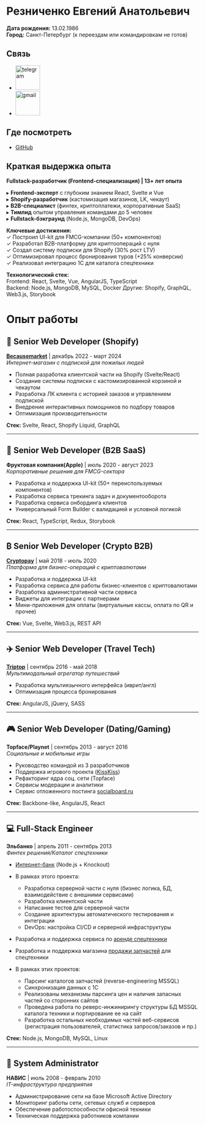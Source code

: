 # Резниченко Евгений Анатольевич

**Дата рождения:** 13.02.1986  
**Город:** Санкт-Петербург (к переездам или командировкам не готов)

## Связь
- <a href="https://t.me/kusakyky"><img src="https://upload.wikimedia.org/wikipedia/commons/thumb/8/82/Telegram_logo.svg/768px-Telegram_logo.svg.png" width="64" alt="telegram"/></a>
- <a href="mailto:kusakyky@gmail.com"><img src="https://upload.wikimedia.org/wikipedia/commons/thumb/7/7e/Gmail_icon_%282020%29.svg/768px-Gmail_icon_%282020%29.svg.png" width="64" alt="gmail"/></a>

## Где посмотреть
- [GitHub](https://github.io/zxcabs/)

## Краткая выдержка опыта

**Fullstack-разработчик (Frontend-специализация) | 13+ лет опыта**

▸ **Frontend-эксперт** с глубоким знанием React, Svelte и Vue  
▸ **Shopify-разработчик** (кастомизация магазинов, LK, чекаут)  
▸ **B2B-специалист** (финтех, криптоплатежи, корпоративные SaaS)  
▸ **Тимлид** опытом управления командами до 5 человек  
▸ **Fullstack-бэкграунд** (Node.js, MongoDB, DevOps)  

**Ключевые достижения:**  
✓ Построил UI-kit для FMCG-компании (50+ компонентов)  
✓ Разработал B2B-платформу для криптоопераций с нуля  
✓ Создал систему подписки для Shopify (30% рост LTV)  
✓ Оптимизировал процесс бронирования туров (+25% конверсии)  
✓ Реализовал интеграцию 1С для каталога спецтехники  

**Технологический стек:**  
Frontend: React, Svelte, Vue, AngularJS, TypeScript  
Backend: Node.js, MongoDB, MySQL, Docker
Другие: Shopify, GraphQL, Web3.js, Storybook

# Опыт работы

## 🛒 Senior Web Developer (Shopify)
**[Becausemarket](https://becausemarket.com/)** | декабрь 2022 - март 2024  
*Интернет-магазин с подпиской для пожилых людей*

- Полная разработка клиентской части на Shopify (Svelte/React)
- Создание системы подписки с кастомизированной корзиной и чекаутом
- Разработка ЛК клиента с историей заказов и управлением подпиской
- Внедрение интерактивных помощников по подбору товаров
- Оптимизация производительности

**Стек:** Svelte, React, Shopify Liquid, GraphQL

---

## 🍊 Senior Web Developer (B2B SaaS)
**Фруктовая компания(Apple)** | июль 2020 - август 2023  
*Корпоративные решения для FMCG-сектора*

- Разработка и поддержка UI-kit (50+ переиспользуемых компонентов)
- Разработка сервиса трекинга задач и документооборота
- Разработка сервиса онбординга клиентов
- Универсальный Form Builder с валидацией и условной логикой

**Стек:** React, TypeScript, Redux, Storybook

---

## ₿ Senior Web Developer (Crypto B2B)
**[Cryptopay](https://business.cryptopay.me/)** | май 2018 - июль 2020  
*Платформа для бизнес-операций с криптовалютами*

- Разработка и поддержка UI-kit
- Разработка сервиса для работы бизнес-клиентов с криптовалютами
- Разработка административной части сервиса
- Виджеты для интеграции с партнерами
- Мини-приложения для оплаты (виртуальные кассы, оплата по QR и прочее)

**Стек:** Vue, Svelte, Web3.js, REST API

---

## ✈️ Senior Web Developer (Travel Tech)
**[Triptop](http://trip-top.com/)** | сентябрь 2016 - май 2018  
*Мультимодальный агрегатор путешествий*

- Разработка мультиязычного интерфейса (иврит/англ)
- Оптимизация процесса бронирования

**Стек:** AngularJS, jQuery, SASS

---

## 🎮 Senior Web Developer (Dating/Gaming)
**Topface/Playnet** | сентябрь 2013 - август 2016  
*Социальные и мобильные игры*

- Руководство командой из 3 разработчиков
- Поддержка игрового проекта ([KissKiss](https://new.vk.com/ksskssmeow))
- Рефакторинг ядра соц. сети (Topface)
- Сервисы модерации и аналитики
- Сервис отложенного постинга [socialboard.ru](http://socialboard.ru)

**Стек:** Backbone-like, AngularJS, React

---

## 💻 Full-Stack Engineer
**Эльбанко** | апрель 2011 - сентябрь 2013  
*Финтех решения/Каталог спецтехники*

- [Интернет-банк](http://elbanco.ru) (Node.js + Knockout)
- В рамках этого проекта:
  - Разработка серверной части с нуля (бизнес логика, БД, взаимодействие с внешними сервисами)
  - Разработка клиентской части
  - Написание тестов для серверной части
  - Создание архитектуры автоматического тестирования и интеграции
  - DevOps: настройка CI/CD и серверной инфраструктуры

- Разработка и поддержка сервиса по [аренде спецтехники](http://promtexspb.ru)
- Разработка и поддержка магазина [продажи запчастей](http://part-on.ru) для спецтехники
- В рамках этих проектов:
  - Парсинг каталогов запчастей (reverse-engineering MSSQL)
  - Синхронизация данных с 1С
  - Реализованы механизмы парсинга цен и наличия запасных частей со сторонних сайтов
  - Проведена работа по реверс-инжинирингу структуры БД MSSQL каталога техники и портирование ее на сайт
  - Разработка остальных необходимых частей веб-сервисов (регистрация пользователей, статистика запросов/заказов и пр.)

**Стек:** Node.js, MongoDB, MySQL, Linux

---

## 🔧 System Administrator
**НАВИС** | июль 2008 - февраль 2010  
*IT-инфраструктура предприятия*

- Администрирование сети на базе Microsoft Active Directory
- Мониторинг работы сети, сетевых служб и серверов
- Обеспечение работоспособности офисной техники
- Техническая поддержка работников компании